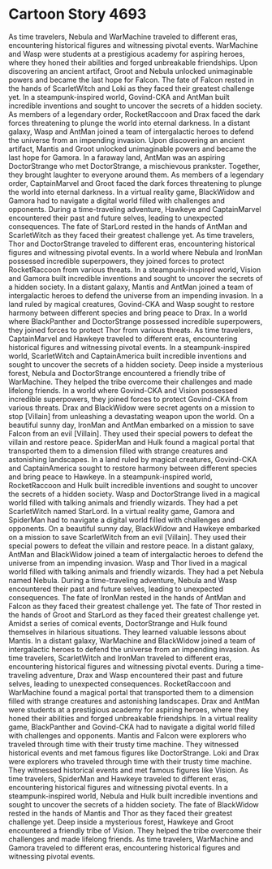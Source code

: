 # Cartoon Story 4693

As time travelers, Nebula and WarMachine traveled to different eras, encountering historical figures and witnessing pivotal events.
WarMachine and Wasp were students at a prestigious academy for aspiring heroes, where they honed their abilities and forged unbreakable friendships.
Upon discovering an ancient artifact, Groot and Nebula unlocked unimaginable powers and became the last hope for Falcon.
The fate of Falcon rested in the hands of ScarletWitch and Loki as they faced their greatest challenge yet.
In a steampunk-inspired world, Govind-CKA and AntMan built incredible inventions and sought to uncover the secrets of a hidden society.
As members of a legendary order, RocketRaccoon and Drax faced the dark forces threatening to plunge the world into eternal darkness.
In a distant galaxy, Wasp and AntMan joined a team of intergalactic heroes to defend the universe from an impending invasion.
Upon discovering an ancient artifact, Mantis and Groot unlocked unimaginable powers and became the last hope for Gamora.
In a faraway land, AntMan was an aspiring DoctorStrange who met DoctorStrange, a mischievous prankster. Together, they brought laughter to everyone around them.
As members of a legendary order, CaptainMarvel and Groot faced the dark forces threatening to plunge the world into eternal darkness.
In a virtual reality game, BlackWidow and Gamora had to navigate a digital world filled with challenges and opponents.
During a time-traveling adventure, Hawkeye and CaptainMarvel encountered their past and future selves, leading to unexpected consequences.
The fate of StarLord rested in the hands of AntMan and ScarletWitch as they faced their greatest challenge yet.
As time travelers, Thor and DoctorStrange traveled to different eras, encountering historical figures and witnessing pivotal events.
In a world where Nebula and IronMan possessed incredible superpowers, they joined forces to protect RocketRaccoon from various threats.
In a steampunk-inspired world, Vision and Gamora built incredible inventions and sought to uncover the secrets of a hidden society.
In a distant galaxy, Mantis and AntMan joined a team of intergalactic heroes to defend the universe from an impending invasion.
In a land ruled by magical creatures, Govind-CKA and Wasp sought to restore harmony between different species and bring peace to Drax.
In a world where BlackPanther and DoctorStrange possessed incredible superpowers, they joined forces to protect Thor from various threats.
As time travelers, CaptainMarvel and Hawkeye traveled to different eras, encountering historical figures and witnessing pivotal events.
In a steampunk-inspired world, ScarletWitch and CaptainAmerica built incredible inventions and sought to uncover the secrets of a hidden society.
Deep inside a mysterious forest, Nebula and DoctorStrange encountered a friendly tribe of WarMachine. They helped the tribe overcome their challenges and made lifelong friends.
In a world where Govind-CKA and Vision possessed incredible superpowers, they joined forces to protect Govind-CKA from various threats.
Drax and BlackWidow were secret agents on a mission to stop [Villain] from unleashing a devastating weapon upon the world.
On a beautiful sunny day, IronMan and AntMan embarked on a mission to save Falcon from an evil [Villain]. They used their special powers to defeat the villain and restore peace.
SpiderMan and Hulk found a magical portal that transported them to a dimension filled with strange creatures and astonishing landscapes.
In a land ruled by magical creatures, Govind-CKA and CaptainAmerica sought to restore harmony between different species and bring peace to Hawkeye.
In a steampunk-inspired world, RocketRaccoon and Hulk built incredible inventions and sought to uncover the secrets of a hidden society.
Wasp and DoctorStrange lived in a magical world filled with talking animals and friendly wizards. They had a pet ScarletWitch named StarLord.
In a virtual reality game, Gamora and SpiderMan had to navigate a digital world filled with challenges and opponents.
On a beautiful sunny day, BlackWidow and Hawkeye embarked on a mission to save ScarletWitch from an evil [Villain]. They used their special powers to defeat the villain and restore peace.
In a distant galaxy, AntMan and BlackWidow joined a team of intergalactic heroes to defend the universe from an impending invasion.
Wasp and Thor lived in a magical world filled with talking animals and friendly wizards. They had a pet Nebula named Nebula.
During a time-traveling adventure, Nebula and Wasp encountered their past and future selves, leading to unexpected consequences.
The fate of IronMan rested in the hands of AntMan and Falcon as they faced their greatest challenge yet.
The fate of Thor rested in the hands of Groot and StarLord as they faced their greatest challenge yet.
Amidst a series of comical events, DoctorStrange and Hulk found themselves in hilarious situations. They learned valuable lessons about Mantis.
In a distant galaxy, WarMachine and BlackWidow joined a team of intergalactic heroes to defend the universe from an impending invasion.
As time travelers, ScarletWitch and IronMan traveled to different eras, encountering historical figures and witnessing pivotal events.
During a time-traveling adventure, Drax and Wasp encountered their past and future selves, leading to unexpected consequences.
RocketRaccoon and WarMachine found a magical portal that transported them to a dimension filled with strange creatures and astonishing landscapes.
Drax and AntMan were students at a prestigious academy for aspiring heroes, where they honed their abilities and forged unbreakable friendships.
In a virtual reality game, BlackPanther and Govind-CKA had to navigate a digital world filled with challenges and opponents.
Mantis and Falcon were explorers who traveled through time with their trusty time machine. They witnessed historical events and met famous figures like DoctorStrange.
Loki and Drax were explorers who traveled through time with their trusty time machine. They witnessed historical events and met famous figures like Vision.
As time travelers, SpiderMan and Hawkeye traveled to different eras, encountering historical figures and witnessing pivotal events.
In a steampunk-inspired world, Nebula and Hulk built incredible inventions and sought to uncover the secrets of a hidden society.
The fate of BlackWidow rested in the hands of Mantis and Thor as they faced their greatest challenge yet.
Deep inside a mysterious forest, Hawkeye and Groot encountered a friendly tribe of Vision. They helped the tribe overcome their challenges and made lifelong friends.
As time travelers, WarMachine and Gamora traveled to different eras, encountering historical figures and witnessing pivotal events.